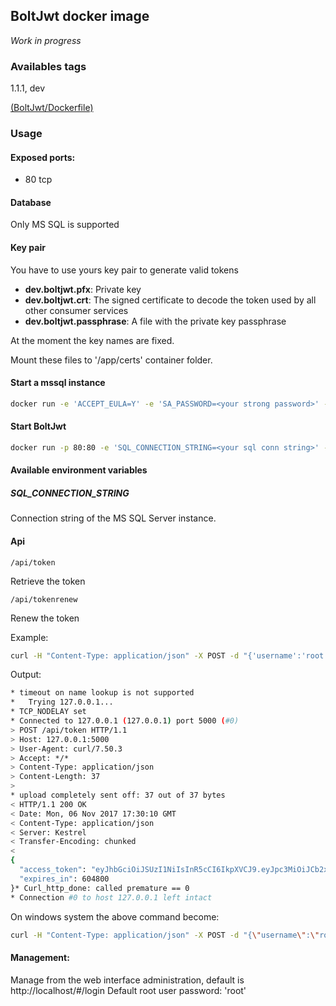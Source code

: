 ## BoltJwt docker image

*Work in progress*

### Availables tags
1.1.1, dev

[(BoltJwt/Dockerfile)](https://github.com/sandhaka/bolt-jwt/blob/master/BoltJwt/Dockerfile)

### Usage

#### Exposed ports:
- 80 tcp

#### Database
Only MS SQL is supported

#### Key pair
You have to use yours key pair to generate valid tokens

- **dev.boltjwt.pfx**: Private key
- **dev.boltjwt.crt**: The signed certificate to decode the token used by all other consumer services
- **dev.boltjwt.passphrase**: A file with the private key passphrase

At the moment the key names are fixed.

Mount these files to '/app/certs' container folder.

#### Start a mssql instance
```sh 
docker run -e 'ACCEPT_EULA=Y' -e 'SA_PASSWORD=<your strong password>' -p 1433:1433 -d microsoft/mssql-server-linux
```
#### Start BoltJwt
```sh
docker run -p 80:80 -e 'SQL_CONNECTION_STRING=<your sql conn string>' -v <your certs path>:/app/certs -d sandhaka/bolt-jwt:0.1-dev 
```

#### Available environment variables

##### SQL_CONNECTION_STRING
Connection string of the MS SQL Server instance.

#### Api
```text
/api/token
```
Retrieve the token

```text
/api/tokenrenew
```
Renew the token

Example:

```sh 
curl -H "Content-Type: application/json" -X POST -d "{'username':'root','password':'root'}" -v http://127.0.0.1:5000/api/token
```
Output:
```sh
* timeout on name lookup is not supported
*   Trying 127.0.0.1...
* TCP_NODELAY set
* Connected to 127.0.0.1 (127.0.0.1) port 5000 (#0)
> POST /api/token HTTP/1.1
> Host: 127.0.0.1:5000
> User-Agent: curl/7.50.3
> Accept: */*
> Content-Type: application/json
> Content-Length: 37
>
* upload completely sent off: 37 out of 37 bytes
< HTTP/1.1 200 OK
< Date: Mon, 06 Nov 2017 17:30:10 GMT
< Content-Type: application/json
< Server: Kestrel
< Transfer-Encoding: chunked
<
{
  "access_token": "eyJhbGciOiJSUzI1NiIsInR5cCI6IkpXVCJ9.eyJpc3MiOiJCb2x0Snd0Iiwic3ViIjoicm9vdCIsImF1ZCI6WyJCb2x0Snd0QXVkIiwiQm9sdEp3dEF1ZCJdLCJpYXQiOjE1MDk5ODk0MTAsImp0aSI6ImViMWRkNjEwLWUzNGItNDRiMS05OTBhLTcyZGFiZDU2OTE2YyIsImh0dHA6Ly9zY2hlbWFzLnhtbHNvYXAub3JnL3dzLzIwMDUvMDUvaWRlbnRpdHkvY2xhaW1zL25hbWUiOiJyb290IiwiaXNSb290IjoidHJ1ZSIsInVzZXJJZCI6IjEiLCJ1c2VybmFtZSI6InJvb3QiLCJhdXRob3JpemF0aW9ucyI6IltdIiwibmJmIjoxNTA5OTg5NDEwLCJleHAiOjE1MTA1OTQyMTB9.b7FX_C6b-KgJLOYbJh-bZFHD9hgrYG8DVNUJtv4ebNPVwLa1eSva1FaevkhiJZ1pvpF8PyEDpzhsSjrvwcOinVPXBaYJQE6ylpI5o8_fMSXVeXpYk2jvp4GGYUqg36G35fJgfIyyGbTPUC24o6pKfgxHAgf5jWawPFLfVpk8HHAerz8xFbBUP4USQUvJC6yvDhL_GzsAChW3bVNEXvESPDVNUHDZyhvW_qx3r0UvTQjjIjDTE6MWp-FoT3N5QhptG4G9oCXLxFDG7IFF-UVRPcOb4TGP3Av4Fx4Zxq6Rlm2m3MlLpEorjsHHFAPV8O3sNe40tQjwd0shmu7uqQ_idQ",
  "expires_in": 604800
}* Curl_http_done: called premature == 0
* Connection #0 to host 127.0.0.1 left intact
```
On windows system the above command become:
```sh
curl -H "Content-Type: application/json" -X POST -d "{\"username\":\"root\",\"password\":\"root\"}" -v http://127.0.0.1:5000/api/token
```

#### Management:
Manage from the web interface administration, default is http://localhost/#/login
Default root user password: 'root'